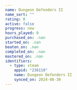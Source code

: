 ```yaml
---
name: Dungeon Defenders II
name_sort: ""
rating: 0
active: false
progress: new
hours_played: 0
purchased_on: .nan
started_on: .nan
beaten_on: .nan
completed_on: .nan
mastered_on: .nan
identifiers:
  - type: steam
    appid: "236110"
    name: Dungeon Defenders II
    synced_on: 2024-08-30
---
```

